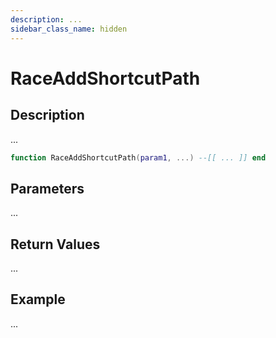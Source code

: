 ```yaml
---
description: ...
sidebar_class_name: hidden
---
```


# RaceAddShortcutPath

## Description

...

```lua
function RaceAddShortcutPath(param1, ...) --[[ ... ]] end
```

## Parameters

...

## Return Values

...

## Example

...

